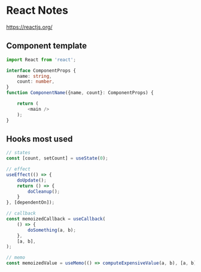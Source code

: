 # React Notes

https://reactjs.org/

## Component template
``` ts
import React from 'react';

interface ComponentProps {
    name: string,
    count: number,
}
function ComponentName({name, count}: ComponentProps) {

    return (
        <main />
    );
}
```

## Hooks most used
``` ts
// states
const [count, setCount] = useState(0);

// effect
useEffect(() => {
    doUpdate();
    return () => {
        doCleanup();
    }
}, [dependentOn]);

// callback
const memoizedCallback = useCallback(
    () => {
        doSomething(a, b);
    },
    [a, b],
);

// memo
const memoizedValue = useMemo(() => computeExpensiveValue(a, b), [a, b]);

```

